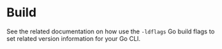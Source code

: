 # Build

See the related documentation on how use the `-ldflags` Go build flags to set related version information for your Go CLI.
